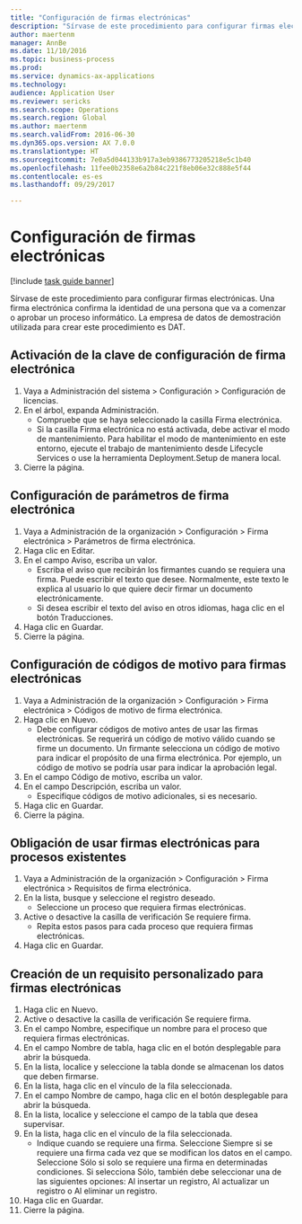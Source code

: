 ```yaml
--- 
title: "Configuración de firmas electrónicas"
description: "Sírvase de este procedimiento para configurar firmas electrónicas."
author: maertenm
manager: AnnBe
ms.date: 11/10/2016
ms.topic: business-process
ms.prod: 
ms.service: dynamics-ax-applications
ms.technology: 
audience: Application User
ms.reviewer: sericks
ms.search.scope: Operations
ms.search.region: Global
ms.author: maertenm
ms.search.validFrom: 2016-06-30
ms.dyn365.ops.version: AX 7.0.0
ms.translationtype: HT
ms.sourcegitcommit: 7e0a5d044133b917a3eb9386773205218e5c1b40
ms.openlocfilehash: 11fee0b2358e6a2b84c221f8eb06e32c888e5f44
ms.contentlocale: es-es
ms.lasthandoff: 09/29/2017

---
```

# <a name="set-up-electronic-signatures"></a>Configuración de firmas electrónicas

[!include [task guide banner](../../includes/task-guide-banner.md)]

Sírvase de este procedimiento para configurar firmas electrónicas. Una firma electrónica confirma la identidad de una persona que va a comenzar o aprobar un proceso informático. La empresa de datos de demostración utilizada para crear este procedimiento es DAT.


## <a name="enable-the-electronic-signature-configuration-key"></a>Activación de la clave de configuración de firma electrónica
1. Vaya a Administración del sistema > Configuración > Configuración de licencias.
2. En el árbol, expanda Administración.
    * Compruebe que se haya seleccionado la casilla Firma electrónica.  
    * Si la casilla Firma electrónica no está activada, debe activar el modo de mantenimiento. Para habilitar el modo de mantenimiento en este entorno, ejecute el trabajo de mantenimiento desde Lifecycle Services o use la herramienta Deployment.Setup de manera local.  
3. Cierre la página.

## <a name="set-up-electronic-signature-parameters"></a>Configuración de parámetros de firma electrónica
1. Vaya a Administración de la organización > Configuración > Firma electrónica > Parámetros de firma electrónica.
2. Haga clic en Editar.
3. En el campo Aviso, escriba un valor.
    * Escriba el aviso que recibirán los firmantes cuando se requiera una firma. Puede escribir el texto que desee. Normalmente, este texto le explica al usuario lo que quiere decir firmar un documento electrónicamente.  
    * Si desea escribir el texto del aviso en otros idiomas, haga clic en el botón Traducciones.  
4. Haga clic en Guardar.
5. Cierre la página.

## <a name="set-up-reason-codes-for-electronic-signatures"></a>Configuración de códigos de motivo para firmas electrónicas
1. Vaya a Administración de la organización > Configuración > Firma electrónica > Códigos de motivo de firma electrónica.
2. Haga clic en Nuevo.
    * Debe configurar códigos de motivo antes de usar las firmas electrónicas. Se requerirá un código de motivo válido cuando se firme un documento.     Un firmante selecciona un código de motivo para indicar el propósito de una firma electrónica. Por ejemplo, un código de motivo se podría usar para indicar la aprobación legal.  
3. En el campo Código de motivo, escriba un valor.
4. En el campo Descripción, escriba un valor.
    * Especifique códigos de motivo adicionales, si es necesario.  
5. Haga clic en Guardar.
6. Cierre la página.

## <a name="require-electronic-signatures-for-existing-processes"></a>Obligación de usar firmas electrónicas para procesos existentes
1. Vaya a Administración de la organización > Configuración > Firma electrónica > Requisitos de firma electrónica.
2. En la lista, busque y seleccione el registro deseado.
    * Seleccione un proceso que requiera firmas electrónicas.  
3. Active o desactive la casilla de verificación Se requiere firma.
    * Repita estos pasos para cada proceso que requiera firmas electrónicas.  
4. Haga clic en Guardar.

## <a name="create-a-custom-requirement-for-electronic-signatures"></a>Creación de un requisito personalizado para firmas electrónicas
1. Haga clic en Nuevo.
2. Active o desactive la casilla de verificación Se requiere firma.
3. En el campo Nombre, especifique un nombre para el proceso que requiera firmas electrónicas.
4. En el campo Nombre de tabla, haga clic en el botón desplegable para abrir la búsqueda.
5. En la lista, localice y seleccione la tabla donde se almacenan los datos que deben firmarse.
6. En la lista, haga clic en el vínculo de la fila seleccionada.
7. En el campo Nombre de campo, haga clic en el botón desplegable para abrir la búsqueda.
8. En la lista, localice y seleccione el campo de la tabla que desea supervisar.
9. En la lista, haga clic en el vínculo de la fila seleccionada.
    * Indique cuando se requiere una firma.     Seleccione Siempre si se requiere una firma cada vez que se modifican los datos en el campo.     Seleccione Sólo si solo se requiere una firma en determinadas condiciones. Si selecciona Sólo, también debe seleccionar una de las siguientes opciones: Al insertar un registro, Al actualizar un registro o Al eliminar un registro.  
10. Haga clic en Guardar.
11. Cierre la página.


